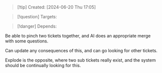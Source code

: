 
>[!tip] Created: [2024-06-20 Thu 17:05]

>[!question] Targets: 

>[!danger] Depends: 

Be able to pinch two tickets together, and AI does an appropriate merge with some questions.

Can update any consequences of this, and can go looking for other tickets.

Explode is the opposite, where two sub tickets really exist, and the system should be continually looking for this.
